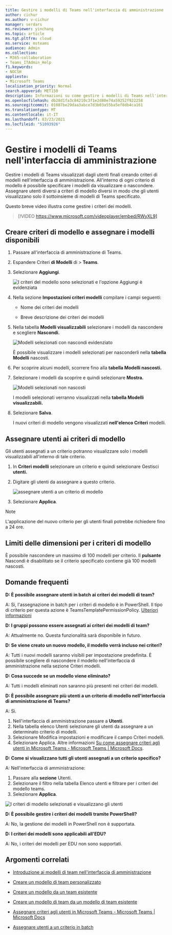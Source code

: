 ```yaml
---
title: Gestire i modelli di Teams nell'interfaccia di amministrazione
author: cichur
ms.author: v-cichur
manager: serdars
ms.reviewer: yinchang
ms.topic: article
ms.tgt.pltfrm: cloud
ms.service: msteams
audience: Admin
ms.collection:
- M365-collaboration
- Teams_ITAdmin_Help
f1.keywords:
- NOCSH
appliesto:
- Microsoft Teams
localization_priority: Normal
search.appverid: MET150
description: Informazioni su come gestire i modelli di Teams nell'interfaccia di amministrazione
ms.openlocfilehash: db28d1fa3c84210c3f1e2d80e74a59252f922258
ms.sourcegitcommit: 01087be29daa3abce7d3b03a55ba5ef8db4ca161
ms.translationtype: MT
ms.contentlocale: it-IT
ms.lasthandoff: 03/23/2021
ms.locfileid: "51093926"
---
```

# <a name="manage-teams-templates-in-the-admin-center"></a>Gestire i modelli di Teams nell'interfaccia di amministrazione

Gestire i modelli di Teams visualizzati dagli utenti finali creando criteri di modelli nell'interfaccia di amministrazione. All'interno di ogni criterio di modello è possibile specificare i modelli da visualizzare o nascondere.
Assegnare utenti diversi a criteri di modello diversi in modo che gli utenti visualizzano solo il sottoinsieme di modelli di Teams specificato.

Questo breve video illustra come gestire i criteri dei modelli.

> [!VIDEO https://www.microsoft.com/videoplayer/embed/RWyXL9]

## <a name="create-template-policies-and-assign-available-templates"></a>Creare criteri di modello e assegnare i modelli disponibili

1. Passare all'interfaccia di amministrazione di Teams.

2. Espandere Criteri **di Modelli** di  >  **Teams**.

3. Selezionare **Aggiungi**.

    ![I criteri del modello sono selezionati e l'opzione Aggiungi è evidenziata](media/template-policies-1.png)

1. Nella sezione **Impostazioni criteri modelli** compilare i campi seguenti:

    - Nome dei criteri dei modelli

    - Breve descrizione dei criteri dei modelli

2. Nella tabella **Modelli visualizzabili** selezionare i modelli da nascondere e scegliere **Nascondi.**

    ![Modelli selezionati con nascondi evidenziato](media/template-policies-2.png)

    È possibile visualizzare i modelli selezionati per nasconderli nella **tabella Modelli** nascosti.

1. Per scoprire alcuni modelli, scorrere fino alla **tabella Modelli nascosti.**

2. Selezionare i modelli da scoprire e quindi selezionare **Mostra.**

   ![Modelli selezionati non nascosti](media/template-policies-3.png)

   I modelli selezionati verranno visualizzati nella **tabella Modelli visualizzabili.**
3. Selezionare **Salva**.

   I nuovi criteri di modello vengono visualizzati **nell'elenco Criteri** modelli.

## <a name="assign-users-to-the-template-policies"></a>Assegnare utenti ai criteri di modello

Gli utenti assegnati a un criterio potranno visualizzare solo i modelli visualizzabili all'interno di tale criterio.

1. In **Criteri modelli** selezionare un criterio e quindi selezionare Gestisci **utenti.**

2. Digitare gli utenti da assegnare a questo criterio.

   ![assegnare utenti a un criterio di modello](media/template-policies-4.png)

3. Selezionare **Applica**.

> [!Note]
> L'applicazione del nuovo criterio per gli utenti finali potrebbe richiedere fino a 24 ore.

## <a name="size-limits-for-template-policies"></a>Limiti delle dimensioni per i criteri di modello

È possibile nascondere un massimo di 100 modelli per criterio. Il **pulsante** Nascondi è disabilitato se il criterio specificato contiene già 100 modelli nascosti.

## <a name="frequently-asked-questions"></a>Domande frequenti

**D: È possibile assegnare utenti in batch ai criteri dei modelli di team?**
  
A: Sì, l'assegnazione in batch per i criteri di modello è in PowerShell. Il tipo di criterio per questa azione è TeamsTemplatePermissionPolicy. [Ulteriori informazioni](/powershell/module/teams/new-csbatchpolicyassignmentoperation)

**D: I gruppi possono essere assegnati ai criteri dei modelli di team?**

A: Attualmente no. Questa funzionalità sarà disponibile in futuro.

**D: Se viene creato un nuovo modello, il modello verrà incluso nei criteri?**

A: Tutti i nuovi modelli saranno visibili per impostazione predefinita. È possibile scegliere di nascondere il modello nell'interfaccia di amministrazione nella sezione Criteri modelli.

**D: Cosa succede se un modello viene eliminato?**

A: Tutti i modelli eliminati non saranno più presenti nei criteri dei modelli.

**D: È possibile assegnare più utenti a un criterio di modello nell'interfaccia di amministrazione di Teams?**

A: Sì.

1. Nell'interfaccia di amministrazione passare a **Utenti**.
1. Nella tabella elenco Utenti selezionare gli utenti da assegnare a un determinato criterio di modelli.
1. Selezionare Modifica impostazioni e modificare il campo Criteri modelli.
1. Selezionare Applica.
   Altre informazioni [Su come assegnare criteri agli utenti in Microsoft Teams - Microsoft Teams \| Microsoft Docs](./assign-policies.md#assign-a-policy-to-a-batch-of-users).

**D: Come si visualizzano tutti gli utenti assegnati a un criterio specifico?**

A: Nell'interfaccia di amministrazione:

1. Passare alla **sezione** Utenti.
2. Selezionare il filtro nella tabella Elenco utenti e filtrare per i criteri del modello teams.
3. Selezionare **Applica**.

![I criteri di modello selezionati e visualizzano gli utenti](media/template-policies-5.png)

**D: È possibile gestire i criteri dei modelli tramite PowerShell?**

A: No, la gestione dei modelli in PowerShell non è supportata.

**D: I criteri dei modelli sono applicabili all'EDU?**

A: No, i criteri dei modelli per EDU non sono supportati.

## <a name="related-topics"></a>Argomenti correlati

- [Introduzione ai modelli di team nell'interfaccia di amministrazione](./get-started-with-teams-templates-in-the-admin-console.md)

- [Creare un modello di team personalizzato](./create-a-team-template.md)

- [Creare un modello da un team esistente](./create-template-from-existing-team.md)

- [Creare un modello di team da un modello di team esistente](./create-template-from-existing-template.md)

- [Assegnare criteri agli utenti in Microsoft Teams - Microsoft Teams \| Microsoft Docs](./assign-policies.md)

- [Assegnare utenti a un criterio in batch](/powershell/module/teams/new-csbatchpolicyassignmentoperation)